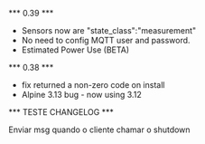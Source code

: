 *** 0.39 *** 
- Sensors now are "state_class":"measurement"
- No need to config MQTT user and password.
- Estimated Power Use (BETA)

*** 0.38 *** 
- fix returned a non-zero code on install
- Alpine 3.13 bug - now using 3.12

*** TESTE CHANGELOG *** 

Enviar msg quando o cliente chamar o shutdown
